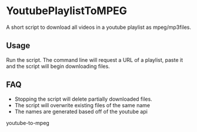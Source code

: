 # YoutubePlaylistToMPEG

A short script to download all videos in a youtube playlist as mpeg/mp3files. 

## Usage
Run the script. The command line will request a URL of a playlist, paste it and the script will begin downloading files. 
## FAQ
- Stopping the script will delete partially downloaded files.
- The script will overwrite existing files of the same name
- The names are generated based off of the youtube api

youtube-to-mpeg

